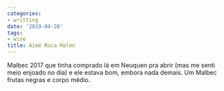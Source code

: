 ```yaml
---
categories:
- writting
date: '2019-04-20'
tags:
- wine
title: Aimé Ruca Malen
---
```


Malbec 2017 que tinha comprado lá em Neuquen pra abrir (mas me senti meio enjoado no dia) e ele estava bom, embora nada demais. Um Malbec frutas negras e corpo médio.

